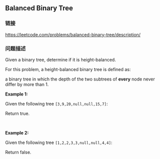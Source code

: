 ## Balanced Binary Tree  
### 链接  
https://leetcode.com/problems/balanced-binary-tree/description/  
### 问题描述
Given a binary tree, determine if it is height-balanced.

For this problem, a height-balanced binary tree is defined as:

> 
a binary tree in which the depth of the two subtrees of **every** node never differ by more than 1.


**Example 1:**

Given the following tree `[3,9,20,null,null,15,7]`:

Return true.<br />
<br />
**Example 2:**

Given the following tree `[1,2,2,3,3,null,null,4,4]`:

Return false.
